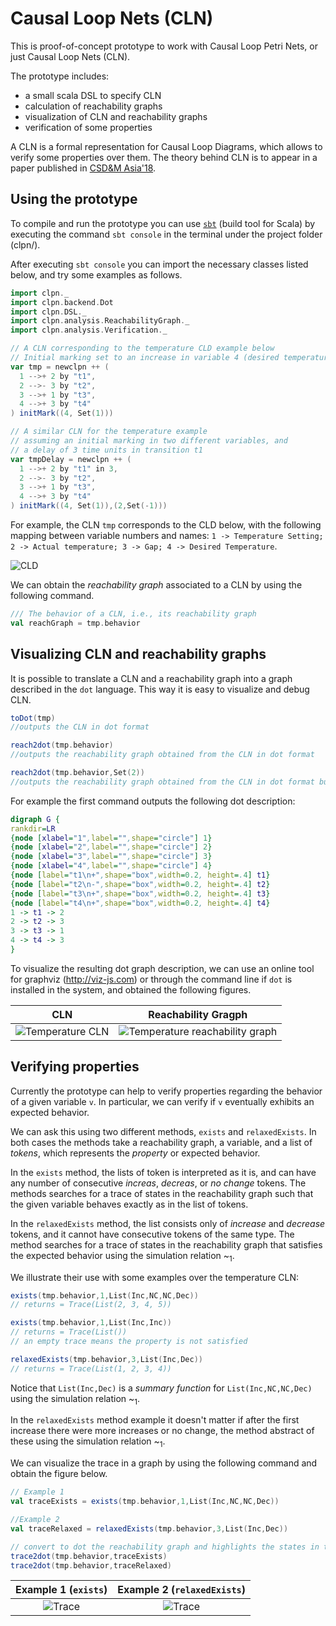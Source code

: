 # Causal Loop Nets (CLN)

This is proof-of-concept prototype to work with Causal Loop Petri Nets, or just Causal Loop Nets (CLN).

The prototype includes: 
- a small scala DSL to specify CLN
- calculation of reachability graphs
- visualization of CLN and reachability graphs
- verification of some properties

A CLN is a formal representation for Causal Loop Diagrams, which allows to verify some properties over them. 
The theory behind CLN is to appear in a paper published in [CSD&M Asia'18](http://www.2018.csdm-asia.net).

## Using the prototype

To compile and run the prototype you can use [```sbt```](http://www.scala-sbt.org) (build tool for Scala) by executing the command ```sbt console``` in the terminal under the project folder (clpn/). 

After executing ```sbt console``` you can import the necessary classes listed below, and 
try some examples as follows.


```scala 
import clpn._
import clpn.backend.Dot
import clpn.DSL._
import clpn.analysis.ReachabilityGraph._
import clpn.analysis.Verification._

// A CLN corresponding to the temperature CLD example below 
// Initial marking set to an increase in variable 4 (desired temperature)
var tmp = newclpn ++ (
  1 -->+ 2 by "t1",
  2 -->- 3 by "t2",
  3 -->+ 1 by "t3",
  4 -->+ 3 by "t4"
) initMark((4, Set(1)))

// A similar CLN for the temperature example 
// assuming an initial marking in two different variables, and 
// a delay of 3 time units in transition t1
var tmpDelay = newclpn ++ (
  1 -->+ 2 by "t1" in 3,
  2 -->- 3 by "t2",
  3 -->+ 1 by "t3",
  4 -->+ 3 by "t4"
) initMark((4, Set(1)),(2,Set(-1)))

```
For example, the CLN `tmp` corresponds to the CLD below, 
with the following mapping between variable numbers and names: `1 -> Temperature Setting; 2 -> Actual temperature; 3 -> Gap; 4 -> Desired Temperature`.

![CLD](images/cld-tmp.png)


We can obtain the _reachability graph_ associated to a CLN by using the following command.
 
 ```scala
 /// The behavior of a CLN, i.e., its reachability graph 
 val reachGraph = tmp.behavior
 ```

## Visualizing CLN and reachability graphs 
 
 It is possible to translate a CLN and a reachability graph into a graph described in the ```dot``` language. This way it is easy to visualize and debug CLN. 
 
 
 
 
 ```scala
 toDot(tmp)
 //outputs the CLN in dot format
 
 reach2dot(tmp.behavior)
 //outputs the reachability graph obtained from the CLN in dot format
 
 reach2dot(tmp.behavior,Set(2))
 //outputs the reachability graph obtained from the CLN in dot format but showing only information associated to variable 2
``` 

For example the first command outputs the following dot description:

```dot
digraph G {
rankdir=LR
{node [xlabel="1",label="",shape="circle"] 1}
{node [xlabel="2",label="",shape="circle"] 2}
{node [xlabel="3",label="",shape="circle"] 3}
{node [xlabel="4",label="",shape="circle"] 4}
{node [label="t1\n+",shape="box",width=0.2, height=.4] t1}
{node [label="t2\n-",shape="box",width=0.2, height=.4] t2}
{node [label="t3\n+",shape="box",width=0.2, height=.4] t3}
{node [label="t4\n+",shape="box",width=0.2, height=.4] t4}
1 -> t1 -> 2
2 -> t2 -> 3
3 -> t3 -> 1
4 -> t4 -> 3
}
```

To visualize the resulting dot graph description, we can use an online tool for graphviz (http://viz-js.com) or through the command line if `dot` is installed in the system, and 
obtained the following figures.

| CLN  | Reachability Gragph |
|:----:|:-------------------:|
| ![Temperature CLN]( images/cpn-tmp.png "Temperature example CLN in Dot") | ![Temperature reachability graph]( images/rg-tmp.png "Temperature behavior assuming an initial increase in variable 4" ) |
 

## Verifying properties

Currently the prototype can help to verify properties regarding the behavior of a given variable `v`. In particular, 
we can verify if `v` eventually exhibits an expected behavior. 
 
We can ask this using two different methods, `exists` and `relaxedExists`. In both cases the methods take a reachability graph, a variable, and a list of _tokens_, which represents the _property_
or expected behavior. 

In the `exists` method, the lists of token is interpreted as it is, and can have any number of consecutive _increas_, _decreas_, or _no change_ tokens. 
The methods searches for a trace of states in the reachability graph such that the given variable behaves exactly as in the list of tokens.

In the `relaxedExists` method, the list consists only of _increase_ and _decrease_ tokens, and it cannot have consecutive tokens of the same type. 
The method searches for a trace of states in the reachability graph that satisfies the expected behavior using the simulation relation ~<sub>1</sub>.

We illustrate their use with some examples over the temperature CLN:

```scala
exists(tmp.behavior,1,List(Inc,NC,NC,Dec))
// returns = Trace(List(2, 3, 4, 5))

exists(tmp.behavior,1,List(Inc,Inc))
// returns = Trace(List()) 
// an empty trace means the property is not satisfied

relaxedExists(tmp.behavior,3,List(Inc,Dec))
// returns = Trace(List(1, 2, 3, 4))
```
Notice that `List(Inc,Dec)` is a _summary function_ for `List(Inc,NC,NC,Dec)` using the simulation relation ~<sub>1</sub>. 

In the `relaxedExists` method example it doesn't matter if after the first increase there were more increases or no change, the method abstract of these using the simulation relation ~<sub>1</sub>.
 
We can visualize the trace in a graph by using the following command and obtain the figure below. 

```scala
// Example 1
val traceExists = exists(tmp.behavior,1,List(Inc,NC,NC,Dec))

//Example 2
val traceRelaxed = relaxedExists(tmp.behavior,3,List(Inc,Dec))

// convert to dot the reachability graph and highlights the states in the trace
trace2dot(tmp.behavior,traceExists)
trace2dot(tmp.behavior,traceRelaxed)
```
|  Example 1 (`exists`) | Example 2 (`relaxedExists`)|
|:----:|:-------------------:|
|![Trace](images/trace-tmp1.png "Reachability graph with highlighted trace for exists")|![Trace](images/trace-tmp2.png "Reachability graph with highlighted trace for relaxedExists")|